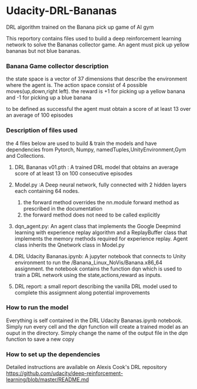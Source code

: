 # Udacity-DRL-Bananas
DRL algorithm trained on the Banana pick up game of AI gym

This reportory contains files used to build a deep reinforcement learning network to solve the Bananas collector game. An agent must pick up yellow bananas but not blue bananas. 

### Banana Game collector description
the state space is a vector of 37 dimensions that describe the environment where the agent is. The action space consist of 4 possible moves(up,down,right left). the reward is +1 for picking up a yellow banana and -1 for picking up a blue banana

to be defined as successful the agent must obtain a score of at least 13 over an average of 100 episodes

### Description of files used

the 4 files below are used to build & train the models and have dependencies from Pytorch, Numpy, namedTuples,UnityEnvironment,Gym and Collections.

1. DRL Bananas v01.pth : A trained DRL model that obtains an average score of at least 13 on 100 consecutive episodes

2. Model.py :A Deep neural network, fully connected with 2 hidden layers each containing 64 nodes. 
    1. the forward method overrides the nn.module forward method as prescribed in the documentation
    2. the forward method does not need to be called explicitly

3. dqn_agent.py: An agent class that implements the Google Deepmind learning with experience replay algorithm and a ReplayBuffer class that implements the memory methods required for experience replay. Agent class inherits the Qnetwork class in Model.py
   
4. DRL Udacity Bananas.ipynb: A jupyter notebook  that connects to Unity environment to run the /Banana_Linux_NoVis/Banana.x86_64 assignment. the notebook contains the function dqn which is used to train a DRL network using the state,actions,reward as inputs.

5. DRL report: a small report describing the vanilla DRL model used to complete this assigmnent along potential improvements

### How to run the model

Everything is self contained in the DRL Udacity Bananas.ipynb notebook. Simply run every cell and the *dqn* function will create a trained model as an ouput in the directory. Simply change the name of the output file in the *dqn* function to save a new copy

### How to set up the dependencies
Detailed instructions are available on Alexis Cook's DRL repository
https://github.com/udacity/deep-reinforcement-learning/blob/master/README.md
